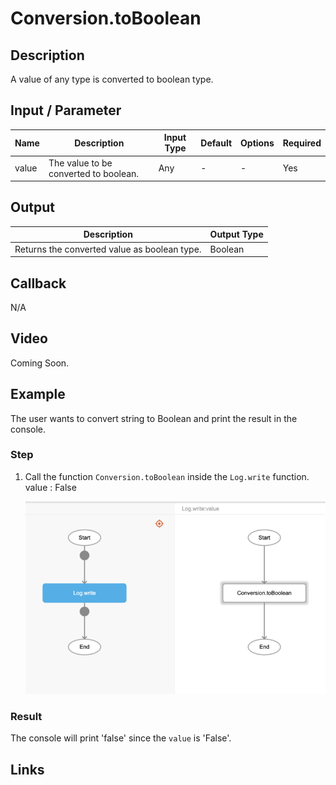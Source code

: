 # Conversion.toBoolean

## Description

A value of any type is converted to boolean type.

## Input / Parameter

| Name | Description | Input Type | Default | Options | Required |
| ------ | ------ | ------ | ------ | ------ | ------ |
| value | The value to be converted to boolean. | Any | - | - | Yes |

## Output

| Description | Output Type |
| ------ | ------ |
| Returns the converted value as boolean type. | Boolean |

## Callback

N/A

## Video

Coming Soon.

## Example

The user wants to convert string to Boolean and print the result in the console.
</br>

### Step

1. Call the function `Conversion.toBoolean` inside the `Log.write` function.
    </br>
    value : False

    ![](./toBoolean-step-1.png)

### Result

The console will print 'false' since the `value` is 'False'.

## Links